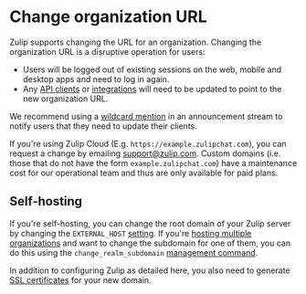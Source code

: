# Change organization URL

Zulip supports changing the URL for an organization.  Changing the
organization URL is a disruptive operation for users:

* Users will be logged out of existing sessions on the web, mobile and
  desktop apps and need to log in again.
* Any [API clients](/api/) or [integrations](/integrations/) will need
  to be updated to point to the new organization URL.

We recommend using a [wildcard
mention](/help/mention-a-user-or-group#mention-everyone-on-a-stream)
in an announcement stream to notify users that they need to update
their clients.

If you're using Zulip Cloud (E.g. `https://example.zulipchat.com`),
you can request a change by emailing support@zulip.com. Custom domains
(i.e. those that do not have the form `example.zulipchat.com`) have a
maintenance cost for our operational team and thus are only available
for paid plans.

## Self-hosting

If you're self-hosting, you can change the root domain of your Zulip
server by changing the `EXTERNAL_HOST` [setting][zulip-settings].  If
you're [hosting multiple organizations][zulip-multiple-organizations]
and want to change the subdomain for one of them, you can do this
using the `change_realm_subdomain` [management command][management-commands].

In addition to configuring Zulip as detailed here, you also need to
generate [SSL certificates][ssl-certificates] for your new domain.

[ssl-certificates]: https://zulip.readthedocs.io/en/stable/production/ssl-certificates.html
[zulip-settings]: https://zulip.readthedocs.io/en/stable/production/settings.html
[zulip-multiple-organizations]: https://zulip.readthedocs.io/en/stable/production/multiple-organizations.html
[management-commands]: https://zulip.readthedocs.io/en/stable/production/management-commands.html#other-useful-manage-py-commands
